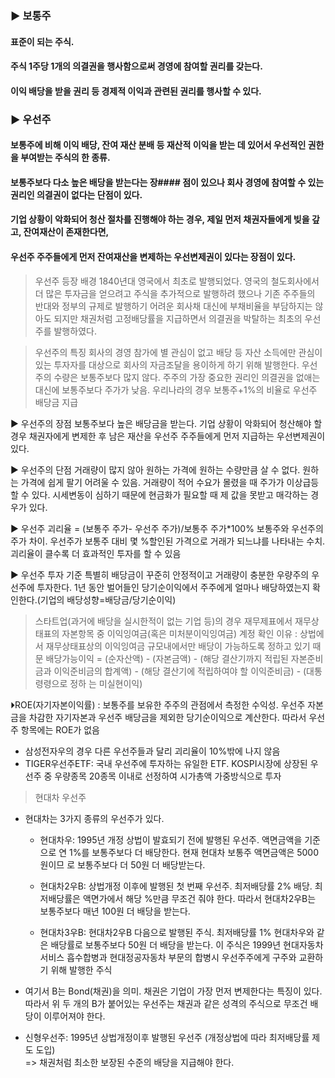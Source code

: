 ### ▶ 보통주
####   표준이 되는 주식. 
####   주식 1주당 1개의 의결권을 행사함으로써 경영에 참여할 권리를 갖는다. 
####   이익 배당을 받을 권리 등 경제적 이익과 관련된 권리를 행사할 수 있다.

### ▶ 우선주
####   보통주에 비해 이익 배당, 잔여 재산 분배 등 재산적 이익을 받는 데 있어서 우선적인 권한을 부여받는 주식의 한 종류. 
####   보통주보다 다소 높은 배당을 받는다는 장#### 점이 있으나 회사 경영에 참여할 수 있는 권리인 의결권이 없다는 단점이 있다.
####   기업 상황이 악화되어 청산 절차를 진행해야 하는 경우, 제일 먼저 채권자들에게 빚을 갚고, 잔여재산이 존재한다면, 
####   우선주 주주들에게 먼저 잔여재산을 변제하는 우선변제권이      있다는 장점이 있다.

> 우선주 등장 배경
 1840년대 영국에서 최초로 발행되었다. 
 영국의 철도회사에서 더 많은 투자금을 얻으려고 주식을 추가적으로 발행하려 했으나 기존 주주들의 반대와 정부의 규제로 발행하기 어려운 회사채 대신에 
 부채비율을 부담하지는 않아도 되지만 채권처럼 고정배당률을 지급하면서 의결권을 박탈하는 최초의 우선주를 발행하였다.

> 우선주의 특징
   회사의 경영 참가에 별 관심이 없고 배당 등 자산 소득에만 관심이 있는 투자자를 대상으로 회사의 자금조달을 용이하게 하기 위해 발행한다. 
   우선주의 수량은 보통주보다 많지 않다.
   주주의 가장 중요한 권리인 의결권을 없애는 대신에 보통주보다 주가가 낮음.
   우리나라의 경우 보통주+1%의 비율로 우선주 배당금 지급

▶ 우선주의 장점
   보통주보다 높은 배당금을 받는다.
   기업 상황이 악화되어 청산해야 할 경우 채권자에게 변제한 후 남은 재산을 우선주 주주들에게 먼저 지급하는 우선변제권이 있다.

▶ 우선주의 단점
   거래량이 많지 않아 원하는 가격에 원하는 수량만큼 살 수 없다.
   원하는 가격에 쉽게 팔기 어려울 수 있음. 
   거래량이 적어 수요가 몰렸을 때 주가가 이상급등 할 수 있다.
   시세변동이 심하기 때문에 현금화가 필요할 때 제 값을 못받고 매각하는 경우가 있다.
 
▶ 우선주 괴리율 = (보통주 주가- 우선주 주가)/보통주 주가*100%
   보통주와 우선주의 주가 차이. 우선주가 보통주 대비 몇 %할인된 가격으로 거래가 되느냐를 나타내는 수치. 괴리율이 클수록 더 효과적인 투자를 할 수 있음


▶ 우선주 투자 기준
   특별히 배당금이 꾸준히 안정적이고 거래량이 충분한 우량주의 우선주에 투자한다.
   1년 동안 벌어들인 당기순이익에서 주주에게 얼마나 배당하였는지 확인한다.(기업의 배당성향=배당금/당기순이익)
  > 스타트업(과거에 배당을 실시한적이 없는 기업 등)의 경우
   재무제표에서 재무상태표의 자본항목 중 이익잉여금(혹은 미처분이익잉여금) 계정 확인
   이유 : 상법에서 재무상태표상의 이익잉여금 규모내에서만 배당이 가능하도록 정하고 있기 때문 
   배당가능이익  = (순자산액) - (자본금액) - (해당 결산기까지 적립된 자본준비금과 이익준비금의 합계액) - (해당 결산기에 적립하여야 할 이익준비금) - (대통령령으로 정하                    는 미실현이익)

⏵ROE(자기자본이익률) : 보통주를 보유한 주주의 관점에서 측정한 수익성. 우선주 자본금을 차감한 자기자본과 우선주 배당금을 제외한 당기순이익으로 계산한다.
                        따라서 우선주 항목에는 ROE가 없음
  
- 삼성전자우의 경우 다른 우선주들과 달리 괴리율이 10%밖에 나지 않음
- TIGER우선주ETF: 국내 우선주에 투자하는 유일한 ETF. KOSPI시장에 상장된 우선주 중 우량종목 20종목 이내로 선정하여 시가총액 가중방식으로 투자

> 현대차 우선주
  - 현대차는 3가지 종류의 우선주가 있다.
      - 현대차우: 1995년 개정 상법이 발효되기 전에 발행된 우선주. 액면금액을 기준으로 연 1%를 보통주보다 더 배당한다. 현재 현대차 보통주 액면금액은 5000원이므                           로 보통주보다 더 50원 더 배당받는다.

      - 현대차2우B: 상법개정 이후에 발행된 첫 번째 우선주. 최저배당률 2% 배당.
                    최저배당률은 액면가에서 해당 %만큼 무조건 줘야 한다. 따라서 현대차2우B는 보통주보다 매년 100원 더 배당을 받는다.
      - 현대차3우B: 현대차2우B 다음으로 발행된 주식. 최저배당률 1%  현대차우와 같은 배당률로 보통주보다 50원 더 배당을 받는다. 
                    이 주식은 1999년 현대자동차 서비스 흡수합병과 현대정공자동차 부문의 합병시 우선주주에게 구주와 교환하기 위해 발행한 주식
                    
- 여기서 B는 Bond(채권)을 의미. 채권은 기업이 가장 먼저 변제한다는 특징이 있다. 
  따라서 위 두 개의 B가 붙어있는 우선주는 채권과 같은 성격의 주식으로 무조건 배당이 이루어져야 한다. 
- 신형우선주: 1995년 상법개정이후 발행된 우선주 (개정상법에 따라 최저배당률 제도 도입)  
  => 채권처럼 최소한 보장된 수준의 배당을 지급해야 한다.
